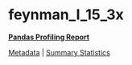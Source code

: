 # feynman_I_15_3x

[**Pandas Profiling Report**](https://epistasislab.github.io/pmlb/profile/feynman_I_15_3x.html)

[Metadata](metadata.yaml) | [Summary Statistics](summary_stats.tsv)

